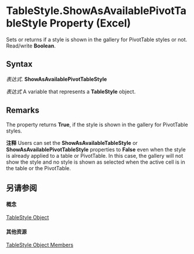 
# TableStyle.ShowAsAvailablePivotTableStyle Property (Excel)

Sets or returns if a style is shown in the gallery for PivotTable styles or not. Read/write  **Boolean**.


## Syntax

 _表达式_. **ShowAsAvailablePivotTableStyle**

 _表达式_ A variable that represents a **TableStyle** object.


## Remarks

The property returns  **True**, if the style is shown in the gallery for PivotTable styles.


 **注释**  Users can set the  **ShowAsAvailableTableStyle** or **ShowAsAvailablePivotTableStyle** properties to **False** even when the style is already applied to a table or PivotTable. In this case, the gallery will not show the style and no style is shown as selected when the active cell is in the table or the PivotTable.


## 另请参阅


#### 概念


[TableStyle Object](191a5c2c-ecf4-f88a-1639-be7ee9c369c3.md)
#### 其他资源


[TableStyle Object Members](http://msdn.microsoft.com/library/a9266fdf-6168-bedc-0a17-81ccb43449e5%28Office.15%29.aspx)